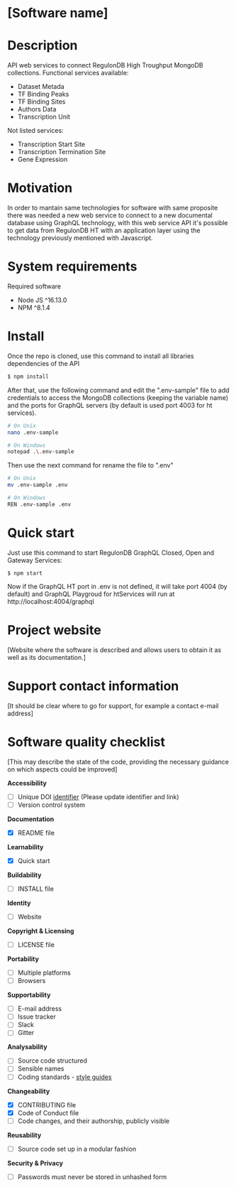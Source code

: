 # [Software name]

# Description

API web services to connect RegulonDB High Troughput MongoDB collections. Functional services available:

- Dataset Metada
- TF Binding Peaks
- TF Binding Sites
- Authors Data
- Transcription Unit

Not listed services:
- Transcription Start Site
- Transcription Termination Site
- Gene Expression 

# Motivation

In order to mantain same technologies for software with same proposite there was needed a new web service to connect to a new documental database using GraphQL technology, with this web service API it's possible to get data from RegulonDB HT with an application layer using the technology previously mentioned with Javascript.



# System requirements

Required software

- Node JS ^16.13.0
- NPM ^8.1.4

# Install 

Once the repo is cloned, use this command to install all libraries dependencies of the API

```bash
$ npm install
```

After that, use the following command and edit the ".env-sample" file to add credentials to access the MongoDB collections (keeping the variable name) and the ports for GraphQL servers (by default is used port 4003 for ht services).

```bash
# On Unix
nano .env-sample

# On Windows
notepad .\.env-sample
```

Then use the next command for rename the file to ".env"

```bash
# On Unix
mv .env-sample .env

# On Windows
REN .env-sample .env
```



# Quick start

 Just use this command to start RegulonDB GraphQL Closed, Open and Gateway Services:

```
$ npm start
```

Now if the GraphQL HT port in .env is not defined, it will take port 4004 (by default) and GraphQL Playgroud for htServices will run at http://localhost:4004/graphql



# Project website 

[Website where the software is described and allows users to obtain it as well as its documentation.]

# Support contact information

[It should be clear where to go for support, for example a contact e-mail address]

# Software quality checklist

[This may describe the state of the code, providing the necessary guidance on which aspects could be improved]

**Accessibility**

- [ ] Unique DOI [identifier](http://....) (Please update identifier and link)
- [ ] Version control system

**Documentation**

- [x] README file

**Learnability**

- [x] Quick start

**Buildability**

- [ ] INSTALL file

**Identity**

- [ ] Website

**Copyright & Licensing**

- [ ] LICENSE file

**Portability**

- [ ] Multiple platforms
- [ ] Browsers

**Supportability**

- [ ] E-mail address
- [ ] Issue tracker
- [ ] Slack
- [ ] Gitter

**Analysability**

- [ ] Source code structured
- [ ] Sensible names
- [ ] Coding standards - [style guides](http://google.github.io/styleguide/)

**Changeability**

- [x] CONTRIBUTING file
- [x] Code of Conduct file
- [ ] Code changes, and their authorship, publicly visible

**Reusability**

- [ ] Source code set up in a modular fashion

**Security & Privacy**

- [ ] Passwords must never be stored in unhashed form



